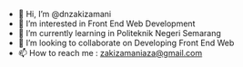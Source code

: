 - 👋 Hi, I’m @dnzakizamani
- 👀 I’m interested in Front End Web Development
- 🌱 I’m currently learning in Politeknik Negeri Semarang
- 💞️ I’m looking to collaborate on Developing Front End Web
- 📫 How to reach me : zakizamaniaza@gmail.com

<!---
dnzakizamani/dnzakizamani is a ✨ special ✨ repository because its `README.md` (this file) appears on your GitHub profile.
You can click the Preview link to take a look at your changes.
--->
